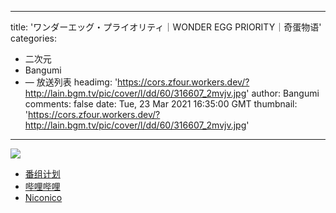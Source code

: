 
---
title: 'ワンダーエッグ・プライオリティ｜WONDER EGG PRIORITY｜奇蛋物语'
categories: 
 - 二次元
 - Bangumi
 - — 放送列表
headimg: 'https://cors.zfour.workers.dev/?http://lain.bgm.tv/pic/cover/l/dd/60/316607_2mvjv.jpg'
author: Bangumi
comments: false
date: Tue, 23 Mar 2021 16:35:00 GMT
thumbnail: 'https://cors.zfour.workers.dev/?http://lain.bgm.tv/pic/cover/l/dd/60/316607_2mvjv.jpg'
---

<div>   
<img src="https://cors.zfour.workers.dev/?http://lain.bgm.tv/pic/cover/l/dd/60/316607_2mvjv.jpg" referrerpolicy="no-referrer"><ul><li><a href="https://bangumi.tv/subject/316607">番组计划</a></li><li><a href="https://www.bilibili.com/bangumi/media/md28231851/">哔哩哔哩</a></li><li><a href="https://ch.nicovideo.jp/wonder-egg-priority">Niconico</a></li></ul>  
</div>
            